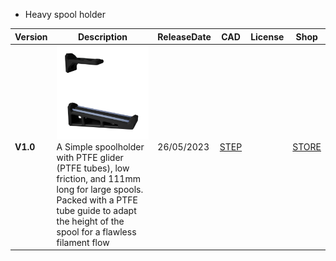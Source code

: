 - Heavy spool holder

Version|Description|ReleaseDate|CAD|License|Shop
-------------|-----------|-----------|-----------|-----------|-----------
**V1.0**|![alt text](/image/HeavySpoolHolderSet1.png)<br>A Simple spoolholder with PTFE glider (PTFE tubes), low friction, and 111mm long for large spools. Packed with a PTFE tube guide to adapt the height of the spool for a flawless filament flow |26/05/2023 |[STEP](/cad/Heavy-spool.zip)||[STORE](https://store.brs-engineering.com/products/heavy-spool-holder)
